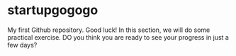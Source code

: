# startupgogogo
My first Github repository. Good luck!
In this section, we will do some practical exercise. 
DO you think you are ready to see your progress in just a few days?
